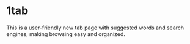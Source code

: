 # 1tab
This is a user-friendly new tab page with suggested words and search engines, making browsing easy and organized.
